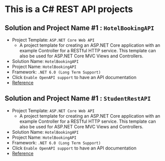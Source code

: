 # This is a C# REST API projects

## Solution and Project Name #1 : `HotelBookingAPI`
  - Project Template: `ASP.NET Core Web API`
    - A project template for creating an ASP.NET Core application with an example Controller for a RESTful HTTP service. This template can also be used for ASP.NET Core MVC Views and Controllers.
  - Solution Name: `HotelBookingAPI`
  - Project Name: `HotelBookingAPI`
  - Framework: `.NET 6.0 (Long Term Support)`
  - Click `Enable OpenAPI support` to have an API documentation
  - [Reference](https://www.youtube.com/watch?v=Tj3qsKSNvMk&t=593s)

## Solution and Project Name #1 : `StudentRestAPI`
  - Project Template: `ASP.NET Core Web API`
    - A project template for creating an ASP.NET Core application with an example Controller for a RESTful HTTP service. This template can also be used for ASP.NET Core MVC Views and Controllers.
  - Solution Name: `HotelBookingAPI`
  - Project Name: `HotelBookingAPI`
  - Framework: `.NET 6.0 (Long Term Support)`
  - Click `Enable OpenAPI support` to have an API documentation
  - [Reference](https://www.youtube.com/watch?v=BqDvnDQoMVo&t=1956s)

